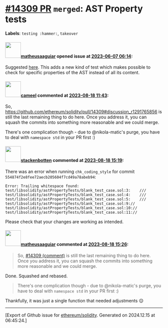# [\#14309 PR](https://github.com/ethereum/solidity/pull/14309) `merged`: AST Property tests
**Labels**: `testing :hammer:`, `takeover`


#### <img src="https://avatars.githubusercontent.com/u/95899911?u=b80e228dd73aa60cc8cc18ebf2e9e72a0840b7d5&v=4" width="50">[matheusaaguiar](https://github.com/matheusaaguiar) opened issue at [2023-06-07 06:14](https://github.com/ethereum/solidity/pull/14309):

Suggested [here](https://github.com/ethereum/solidity/pull/13378#issuecomment-1298370722).
This adds a new kind of test which makes possible to check for specific properties of the AST instead of all its content.

#### <img src="https://avatars.githubusercontent.com/u/137030?v=4" width="50">[cameel](https://github.com/cameel) commented at [2023-08-18 11:43](https://github.com/ethereum/solidity/pull/14309#issuecomment-1683796238):

So, https://github.com/ethereum/solidity/pull/14309#discussion_r1291765856 is still the last remaining thing to do here. Once you address it, you can squash the commits into something more reasonable and we could merge.

There's one complication though - due to @nikola-matic's purge, you have to deal with `namespace std` in your PR first :)

#### <img src="https://avatars.githubusercontent.com/u/44874361?v=4" width="50">[stackenbotten](https://github.com/stackenbotten) commented at [2023-08-18 15:19](https://github.com/ethereum/solidity/pull/14309#issuecomment-1684072754):

There was an error when running `chk_coding_style` for commit `554874f2e8fee72aecb205604f7cd49a78abeb94`:
```
Error: Trailing whitespace found:
test/libsolidity/astPropertyTests/blank_test_case.sol:3:    ///    
test/libsolidity/astPropertyTests/blank_test_case.sol:4:    /// 
test/libsolidity/astPropertyTests/blank_test_case.sol:5:    ///  
test/libsolidity/astPropertyTests/blank_test_case.sol:9:// 
test/libsolidity/astPropertyTests/blank_test_case.sol:10:// 
test/libsolidity/astPropertyTests/blank_test_case.sol:11:// 

```
Please check that your changes are working as intended.

#### <img src="https://avatars.githubusercontent.com/u/95899911?u=b80e228dd73aa60cc8cc18ebf2e9e72a0840b7d5&v=4" width="50">[matheusaaguiar](https://github.com/matheusaaguiar) commented at [2023-08-18 15:26](https://github.com/ethereum/solidity/pull/14309#issuecomment-1684081596):

> So, [#14309 (comment)](https://github.com/ethereum/solidity/pull/14309#discussion_r1291765856) is still the last remaining thing to do here. Once you address it, you can squash the commits into something more reasonable and we could merge.

Done. Squashed and rebased.
> 
> There's one complication though - due to @nikola-matic's purge, you have to deal with `namespace std` in your PR first :)

Thankfully, it was just a single function that needed adjustments :relieved:


-------------------------------------------------------------------------------



[Export of Github issue for [ethereum/solidity](https://github.com/ethereum/solidity). Generated on 2024.12.15 at 06:45:24.]
